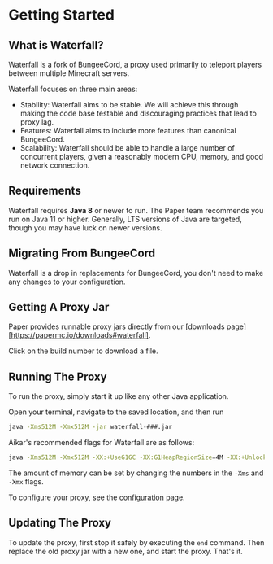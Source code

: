 # Getting Started

## What is Waterfall?

Waterfall is a fork of BungeeCord, a proxy used primarily to teleport players between multiple
Minecraft servers.

Waterfall focuses on three main areas:

- Stability: Waterfall aims to be stable. We will achieve this through making the code base testable
  and discouraging practices that lead to proxy lag.
- Features: Waterfall aims to include more features than canonical BungeeCord.
- Scalability: Waterfall should be able to handle a large number of concurrent players, given a
  reasonably modern CPU, memory, and good network connection.

## Requirements

Waterfall requires **Java 8** or newer to run. The Paper team recommends you run on Java 11 or
higher. Generally, LTS versions of Java are targeted, though you may have luck on newer versions.

## Migrating From BungeeCord

Waterfall is a drop in replacements for BungeeCord, you don't need to make any changes to your
configuration.

## Getting A Proxy Jar

Paper provides runnable proxy jars directly from our [downloads
page][https://papermc.io/downloads#waterfall].

Click on the build number to download a file.

## Running The Proxy

To run the proxy, simply start it up like any other Java application.

Open your terminal, navigate to the saved location, and then run

```bash
java -Xms512M -Xmx512M -jar waterfall-###.jar
```

Aikar's recommended flags for Waterfall are as follows:

```bash
java -Xms512M -Xmx512M -XX:+UseG1GC -XX:G1HeapRegionSize=4M -XX:+UnlockExperimentalVMOptions -XX:+ParallelRefProcEnabled -XX:+AlwaysPreTouch -jar waterfall-###.jar
```

The amount of memory can be set by changing the numbers in the `-Xms` and `-Xmx` flags.

To configure your proxy, see the [configuration](configuration.md) page.

## Updating The Proxy

To update the proxy, first stop it safely by executing the `end` command. Then replace the old proxy
jar with a new one, and start the proxy. That's it.
